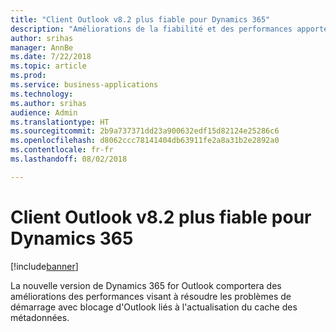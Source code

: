 ```yaml
---
title: "Client Outlook v8.2 plus fiable pour Dynamics 365"
description: "Améliorations de la fiabilité et des performances apportées au complément Outlook COM, version 8.2"
author: srihas
manager: AnnBe
ms.date: 7/22/2018
ms.topic: article
ms.prod: 
ms.service: business-applications
ms.technology: 
ms.author: srihas
audience: Admin
ms.translationtype: HT
ms.sourcegitcommit: 2b9a737371dd23a900632edf15d82124e25286c6
ms.openlocfilehash: d8062ccc78141404db63911fe2a8a31b2e2892a0
ms.contentlocale: fr-fr
ms.lasthandoff: 08/02/2018

---
```

# <a name="more-reliable-outlook-client-v82-for-dynamics-365"></a>Client Outlook v8.2 plus fiable pour Dynamics 365


[!include[banner](../../includes/banner.md)]

La nouvelle version de Dynamics 365 for Outlook comportera des améliorations des performances visant à résoudre les problèmes de démarrage avec blocage d'Outlook liés à l'actualisation du cache des métadonnées.

